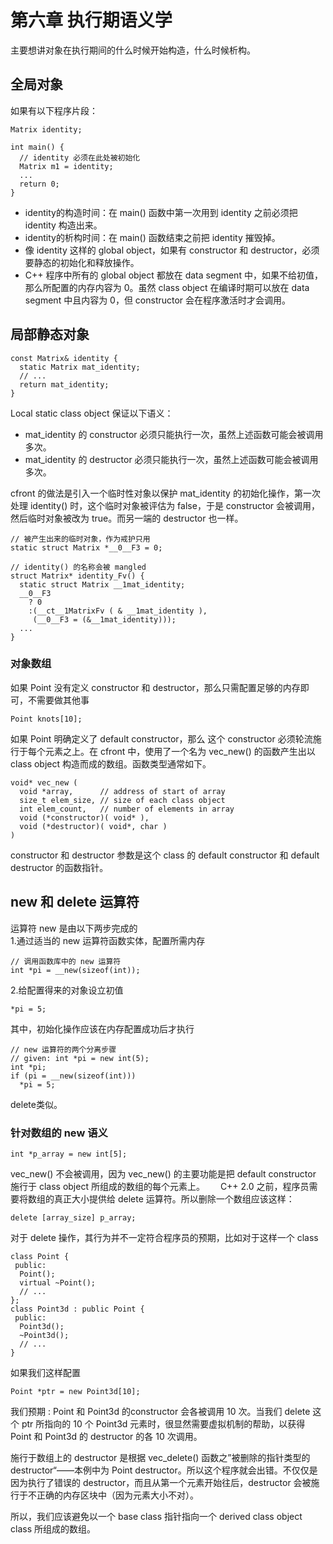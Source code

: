 # 第六章 执行期语义学
主要想讲对象在执行期间的什么时候开始构造，什么时候析构。

## 全局对象
如果有以下程序片段：
```
Matrix identity;

int main() {
  // identity 必须在此处被初始化
  Matrix m1 = identity;
  ...
  return 0;
}
```
* identity的构造时间：在 main() 函数中第一次用到 identity 之前必须把 identity 构造出来。　　
* identity的析构时间：在 main() 函数结束之前把 identity 摧毁掉。　　
* 像 identity 这样的 global object，如果有 constructor 和 destructor，必须要静态的初始化和释放操作。  
* C++ 程序中所有的 global object 都放在 data segment 中，如果不给初值，那么所配置的内存内容为 0。虽然 class object 在编译时期可以放在 data segment 中且内容为 0，但 constructor 会在程序激活时才会调用。

## 局部静态对象
```
const Matrix& identity {
  static Matrix mat_identity;
  // ...
  return mat_identity;
}
```
Local static class object 保证以下语义：
* mat_identity 的 constructor 必须只能执行一次，虽然上述函数可能会被调用多次。
* mat_identity 的 destructor 必须只能执行一次，虽然上述函数可能会被调用多次。

cfront 的做法是引入一个临时性对象以保护 mat_identity 的初始化操作，第一次处理 identity() 时，这个临时对象被评估为 false，于是 constructor 会被调用，然后临时对象被改为 true。而另一端的 destructor 也一样。
```
// 被产生出来的临时对象，作为戒护只用
static struct Matrix *__0__F3 = 0;

// identity() 的名称会被 mangled
struct Matrix* identity_Fv() {
  static struct Matrix __1mat_identity;
  __0__F3 
    ? 0
    :(__ct__1MatrixFv ( & __1mat_identity ),
     (__0__F3 = (&__1mat_identity)));
  ...
}
```

### 对象数组
如果 Point 没有定义 constructor 和 destructor，那么只需配置足够的内存即可，不需要做其他事
```
Point knots[10];
```
如果 Point 明确定义了 default constructor，那么 这个 constructor 必须轮流施行于每个元素之上。在 cfront 中，使用了一个名为 vec_new() 的函数产生出以 class object 构造而成的数组。函数类型通常如下。
```
void* vec_new (
  void *array,      // address of start of array
  size_t elem_size, // size of each class object
  int elem_count,   // number of elements in array
  void (*constructor)( void* ),
  void (*destructor)( void*, char )
)
```
 constructor 和 destructor 参数是这个 class 的 default constructor 和 default destructor 的函数指针。
 
 ## new 和 delete 运算符
运算符 new 是由以下两步完成的  
1.通过适当的 new 运算符函数实体，配置所需内存
```
// 调用函数库中的 new 运算符
int *pi = __new(sizeof(int));
```
2.给配置得来的对象设立初值
```
*pi = 5;
```
其中，初始化操作应该在内存配置成功后才执行
```
// new 运算符的两个分离步骤
// given: int *pi = new int(5);
int *pi;
if (pi = __new(sizeof(int)))
  *pi = 5;
```
delete类似。

### 针对数组的 new 语义
```
int *p_array = new int[5];
```
vec_new() 不会被调用，因为 vec_new() 的主要功能是把 default constructor 施行于 class object 所组成的数组的每个元素上。　　
C++ 2.0 之前，程序员需要将数组的真正大小提供给 delete 运算符。所以删除一个数组应该这样：  
```
delete [array_size] p_array;
```
对于 delete 操作，其行为并不一定符合程序员的预期，比如对于这样一个 class
```
class Point {
 public:
  Point();
  virtual ~Point();
  // ...
};
class Point3d : public Point {
 public:
  Point3d();
  ~Point3d();
  // ...
}
```
如果我们这样配置
```
Point *ptr = new Point3d[10];
```
我们预期 : Point 和 Point3d 的constructor 会各被调用 10 次。当我们 delete 这个 ptr 所指向的 10 个 Point3d 元素时，很显然需要虚拟机制的帮助，以获得 Point 和 Point3d 的 destructor 的各 10 次调用。  

施行于数组上的 destructor 是根据 vec_delete() 函数之”被删除的指针类型的 destructor“——本例中为 Point destructor。所以这个程序就会出错。不仅仅是因为执行了错误的 destructor，而且从第一个元素开始往后，destructor 会被施行于不正确的内存区块中（因为元素大小不对）。  

所以，我们应该避免以一个 base class 指针指向一个 derived class object class 所组成的数组。

